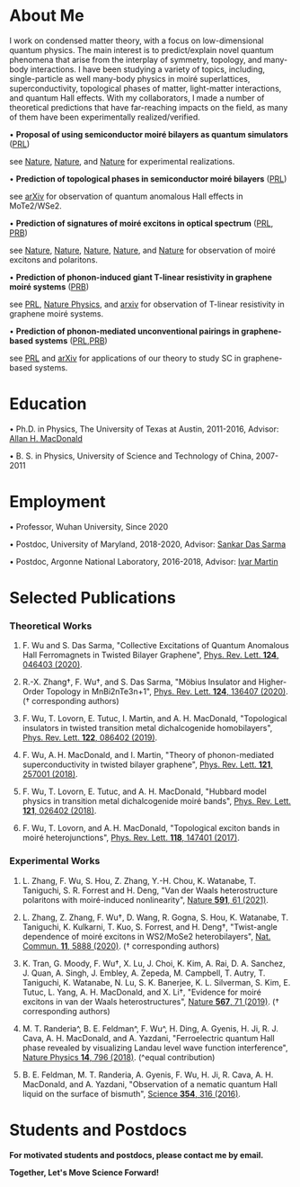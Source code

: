 # About Me

I work on condensed matter theory, with a focus on low-dimensional quantum physics. The main interest is to predict/explain novel quantum phenomena that arise from the interplay of symmetry, topology, and many-body interactions. I have been studying a variety of topics, including, single-particle as well many-body physics in moiré superlattices, superconductivity, topological phases of matter, light-matter interactions, and quantum Hall effects. With my collaborators, I made a number of theoretical predictions that have far-reaching impacts on the field, as many of them have been experimentally realized/verified.

•	**Proposal of using semiconductor moiré bilayers as quantum simulators** ([PRL](https://journals.aps.org/prl/abstract/10.1103/PhysRevLett.121.026402))

see [Nature](https://www.nature.com/articles/s41586-020-2085-3), [Nature](https://www.nature.com/articles/s41586-020-2092-4), and [Nature](https://www.nature.com/articles/s41586-020-2868-6) for experimental realizations.

•	**Prediction of topological phases in semiconductor moiré bilayers** ([PRL](https://journals.aps.org/prl/abstract/10.1103/PhysRevLett.122.086402))

see [arXiv](https://arxiv.org/abs/2107.01796) for observation of quantum anomalous Hall effects in MoTe2/WSe2.

•	**Prediction of signatures of moiré excitons in optical spectrum** ([PRL](https://journals.aps.org/prl/abstract/10.1103/PhysRevLett.118.147401), [PRB](https://journals.aps.org/prb/abstract/10.1103/PhysRevB.97.035306))

see [Nature](https://www.nature.com/articles/s41586-019-0975-z), [Nature](https://www.nature.com/articles/s41586-019-0976-y), [Nature](https://www.nature.com/articles/s41586-019-0957-1),  [Nature](https://www.nature.com/articles/s41586-019-0986-9), and [Nature](https://www.nature.com/articles/s41586-021-03228-5) for observation of moiré excitons and polaritons.

•	**Prediction of phonon-induced giant T-linear resistivity in graphene moiré systems** ([PRB](https://journals.aps.org/prb/abstract/10.1103/PhysRevB.99.165112))

see [PRL](https://journals.aps.org/prl/abstract/10.1103/PhysRevLett.124.076801), [Nature Physics](https://www.nature.com/articles/s41567-019-0596-3?proof=t), and [arxiv](https://arxiv.org/abs/2104.05406) for observation of T-linear resistivity in graphene moiré systems.

•	**Prediction of phonon-mediated unconventional pairings in graphene-based systems** ([PRL](https://journals.aps.org/prl/abstract/10.1103/PhysRevLett.121.257001),[PRB](https://journals.aps.org/prb/abstract/10.1103/PhysRevB.99.165112))

see [PRL](https://journals.aps.org/prl/abstract/10.1103/PhysRevLett.123.237002) and [arXiv](https://arxiv.org/abs/2106.13231) for applications of our theory to study SC in graphene-based systems.







# Education

•	Ph.D. in Physics, The University of Texas at Austin, 2011-2016, Advisor: [Allan H. MacDonald](https://cns.utexas.edu/directory/item/18-physics/444-macdonald-allan-h?Itemid=349)

•	B. S. in Physics, University of Science and Technology of China, 2007-2011


# Employment

•	Professor, Wuhan University, Since 2020

•	Postdoc, University of Maryland, 2018-2020, Advisor: [Sankar Das Sarma](https://www.physics.umd.edu/cmtc/)

•	Postdoc, Argonne National Laboratory, 2016-2018, Advisor: [Ivar Martin](https://www.anl.gov/profile/ivar-martin)



# Selected Publications

### Theoretical Works

1.	F. Wu and S. Das Sarma, "Collective Excitations of Quantum Anomalous Hall Ferromagnets in Twisted Bilayer Graphene", [Phys. Rev. Lett. **124**, 046403 (2020)](https://journals.aps.org/prl/abstract/10.1103/PhysRevLett.124.046403).

2.	R.-X. Zhang†, F. Wu†, and S. Das Sarma, "Möbius Insulator and Higher-Order Topology in MnBi2nTe3n+1", [Phys. Rev. Lett. **124**, 136407 (2020)](https://journals.aps.org/prl/abstract/10.1103/PhysRevLett.124.136407). († corresponding authors)

3.	F. Wu, T. Lovorn, E. Tutuc, I. Martin, and A. H. MacDonald, "Topological insulators in twisted transition metal dichalcogenide homobilayers", [Phys. Rev. Lett. **122**, 086402 (2019)](https://journals.aps.org/prl/abstract/10.1103/PhysRevLett.122.086402).

4.	F. Wu, A. H. MacDonald, and I. Martin, "Theory of phonon-mediated superconductivity in twisted bilayer graphene", [Phys. Rev. Lett. **121**, 257001 (2018)](https://journals.aps.org/prl/abstract/10.1103/PhysRevLett.121.257001).

5.	F. Wu, T. Lovorn, E. Tutuc, and A. H. MacDonald, "Hubbard model physics in transition metal dichalcogenide moiré bands", [Phys. Rev. Lett. **121**, 026402 (2018)](https://journals.aps.org/prl/abstract/10.1103/PhysRevLett.121.026402).

6.	F. Wu, T. Lovorn, and A. H. MacDonald, "Topological exciton bands in moiré heterojunctions", [Phys. Rev. Lett. **118**, 147401 (2017)](https://journals.aps.org/prl/abstract/10.1103/PhysRevLett.118.147401).


### Experimental Works

1.	L. Zhang, F. Wu, S. Hou, Z. Zhang, Y.-H. Chou, K. Watanabe, T. Taniguchi, S. R. Forrest and H. Deng, "Van der Waals heterostructure polaritons with moiré-induced nonlinearity", [Nature **591**, 61 (2021)](https://www.nature.com/articles/s41586-021-03228-5).

2.	L. Zhang, Z. Zhang, F. Wu†, D. Wang, R. Gogna, S. Hou, K. Watanabe, T. Taniguchi, K. Kulkarni, T. Kuo, S. Forrest, and H. Deng†, "Twist-angle dependence of moiré excitons in WS2/MoSe2 heterobilayers", [Nat. Commun. **11**, 5888 (2020)](https://www.nature.com/articles/s41467-020-19466-6). († corresponding authors)

3.	K. Tran, G. Moody, F. Wu†, X. Lu, J. Choi, K. Kim, A. Rai, D. A. Sanchez, J. Quan, A. Singh, J. Embley, A. Zepeda, M. Campbell, T. Autry, T. Taniguchi, K. Watanabe, N. Lu, S. K. Banerjee, K. L. Silverman, S. Kim, E. Tutuc, L. Yang, A. H. MacDonald, and X. Li†, "Evidence for moiré excitons in van der Waals heterostructures", [Nature **567**, 71 (2019)](https://www.nature.com/articles/s41586-019-0975-z). († corresponding authors)

4.	M. T. Randeria^, B. E. Feldman^, F. Wu^, H. Ding, A. Gyenis, H. Ji, R. J. Cava, A. H. MacDonald, and A. Yazdani, "Ferroelectric quantum Hall phase revealed by visualizing Landau level wave function interference", [Nature Physics **14**, 796 (2018)](https://doi.org/10.1038/s41567-018-0148-2). (^equal contribution)

5.	B. E. Feldman, M. T. Randeria, A. Gyenis, F. Wu, H. Ji, R. Cava, A. H. MacDonald, and A. Yazdani, "Observation of a nematic quantum Hall liquid on the surface of bismuth", [Science **354**, 316 (2016)](http://science.sciencemag.org/content/354/6310/316).


# Students and Postdocs

**For motivated students and postdocs, please contact me by email.**

**Together, Let's Move Science Forward!**
